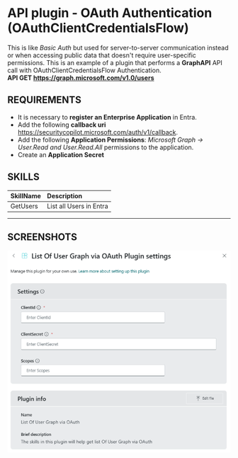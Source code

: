 # API plugin - OAuth Authentication (OAuthClientCredentialsFlow)
This is like _Basic Auth_ but used for server-to-server communication instead or when accessing public data that doesn't require user-specific permissions.	
This is an example of a plugin that performs a **GraphAPI** API call with OAuthClientCredentialsFlow Authentication. <br>
**API GET https://graph.microsoft.com/v1.0/users**

## REQUIREMENTS
- It is necessary to **register an Enterprise Application** in Entra.
- Add the following **callback uri** https://securitycopilot.microsoft.com/auth/v1/callback.
- Add the following **Application Permissions**: _Microsoft Graph -> User.Read and User.Read.All_ permissions to the application.
- Create an **Application Secret**

## SKILLS
| SkillName | Description |
|     :---         |     :---      |
| GetUsers | List all Users in Entra  |

---
## SCREENSHOTS
<div align="center">
  <img src="https://github.com/mariocuomo/Experimenting-With-Security-Copilot/blob/main/img/oauthcredentials.png" width="700"> </img>
</div>